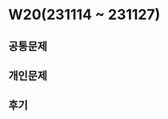 # W20(231114 ~ 231127)

## 공통문제
<!-- - [프로그래머스 12927 야근 지수](https://school.programmers.co.kr/learn/courses/30/lessons/12927) -->
<!-- - [프로그래머스 12938 최고의 집합](https://school.programmers.co.kr/learn/courses/30/lessons/12938) -->

## 개인문제
<!-- - [프로그래머스 12939 최댓값과 최솟값](https://school.programmers.co.kr/learn/courses/30/lessons/12939) -->

## 후기
